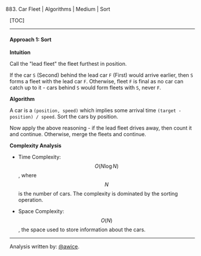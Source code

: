 883. Car Fleet | Algorithms | Medium | Sort

[TOC]

---
#### Approach 1: Sort

**Intuition**

Call the "lead fleet" the fleet furthest in position.

If the car `S` (Second) behind the lead car `F` (First) would arrive earlier, then `S` forms a fleet with the lead car `F`.  Otherwise, fleet `F` is final as no car can catch up to it - cars behind `S` would form fleets with `S`, never `F`.

**Algorithm**

A car is a `(position, speed)` which implies some arrival time `(target - position) / speed`.  Sort the cars by position.

Now apply the above reasoning - if the lead fleet drives away, then count it and continue.  Otherwise, merge the fleets and continue.



**Complexity Analysis**

* Time Complexity:  $$O(N \log N)$$, where $$N$$ is the number of cars.  The complexity is dominated by the sorting operation.

* Space Complexity:  $$O(N)$$, the space used to store information about the cars.

---

Analysis written by: [@awice](https://leetcode.com/awice).
